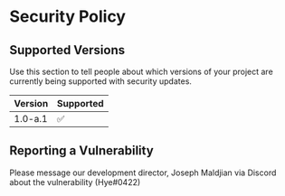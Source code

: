 # Security Policy

## Supported Versions

Use this section to tell people about which versions of your project are
currently being supported with security updates.

| Version | Supported          |
| ------- | ------------------ |
| 1.0-a.1 | :white_check_mark: |

## Reporting a Vulnerability

Please message our development director, Joseph Maldjian via Discord about the vulnerability (Hye#0422)
